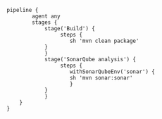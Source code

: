 	pipeline {
		    agent any
		    stages {
		        stage('Build') { 
		             steps {
		                sh 'mvn clean package'
		        }
		        }
		        stage('SonarQube analysis') { 
		             steps {
		                withSonarQubeEnv('sonar') { 
		                sh 'mvn sonar:sonar'
		                }
		        }
		        }
		}
	}
